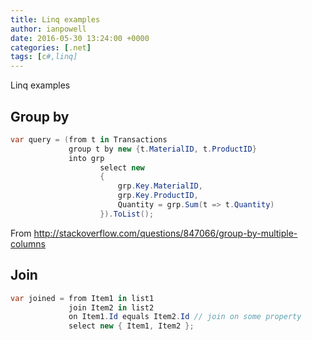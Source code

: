 ```yaml
---
title: Linq examples
author: ianpowell
date: 2016-05-30 13:24:00 +0000
categories: [.net]
tags: [c#,linq]
---
```


Linq examples

## Group by

``` csharp
var query = (from t in Transactions
             group t by new {t.MaterialID, t.ProductID}
             into grp
                    select new
                    {
                        grp.Key.MaterialID,
                        grp.Key.ProductID,
                        Quantity = grp.Sum(t => t.Quantity)
                    }).ToList();
```
From <http://stackoverflow.com/questions/847066/group-by-multiple-columns> 

## Join

``` csharp
var joined = from Item1 in list1
             join Item2 in list2
             on Item1.Id equals Item2.Id // join on some property
             select new { Item1, Item2 };
```

